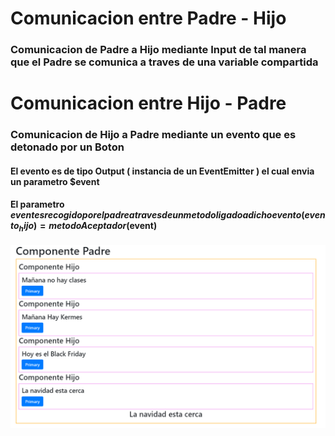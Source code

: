 # Comunicacion entre Padre - Hijo


### Comunicacion de Padre a Hijo mediante Input de tal manera que el Padre se comunica a traves de una variable compartida


# Comunicacion entre Hijo - Padre


### Comunicacion de Hijo a Padre mediante un evento que es detonado por un Boton

#### El evento es de tipo Output ( instancia de un EventEmitter ) el cual envia un parametro $event


#### El parametro $event es recogido por el padre a traves de un metodo ligado a dicho evento ( evento_hijo ) = metodoAceptador($event)


<img src="https://github.com/SeniorFlacko/PadreHijoComponent/blob/master/comunicacion_padre_hijo.PNG">
